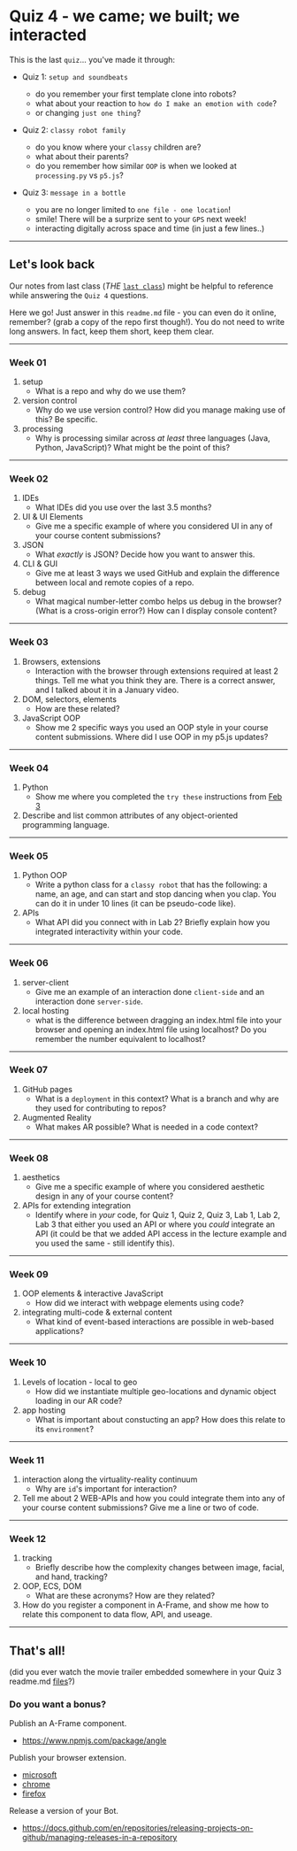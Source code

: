 # Quiz 4 - we came; we built; we interacted

This is the last `quiz`... you've made it through:

- Quiz 1: `setup and soundbeats`
	- do you remember your first template clone into robots?
  - what about your reaction to `how do I make an emotion with code`? 
  - or changing `just one thing`?

- Quiz 2: `classy robot family`
	- do you know where your `classy` children are?
	- what about their parents? 
	- do you remember how similar `OOP` is when we looked at `processing.py` vs `p5.js`?

- Quiz 3: `message in a bottle`
  - you are no longer limited to `one file - one location`!
  - smile! There will be a surprize sent to your `GPS` next week!
  - interacting digitally across space and time (in just a few lines..)

---

## Let's look back

Our notes from last class (_THE_ [`last class`](last-class.md)) might be helpful to reference while answering the `Quiz 4` questions.

Here we go! Just answer in this `readme.md` file - you can even do it online, remember? (grab a copy of the repo first though!). You do not need to write long answers. In fact, keep them short, keep them clear.

---

### Week 01

1. setup
   - What is a repo and why do we use them?
2. version control
   - Why do we use version control? How did you manage making use of this? Be specific.
3. processing
   - Why is processing similar across _at least_ three languages (Java, Python, JavaScript)? What might be the point of this?

---

### Week 02

1. IDEs
   - What IDEs did you use over the last 3.5 months?
2. UI & UI Elements
   - Give me a specific example of where you considered UI in any of your course content submissions?
3. JSON
   - What _exactly_ is JSON? Decide how you want to answer this.
4. CLI & GUI
   - Give me at least 3 ways we used GitHub and explain the difference between local and remote copies of a repo.
5. debug
   - What magical number-letter combo helps us debug in the browser? (What is a cross-origin error?) How can I display console content?

---

### Week 03

1. Browsers, extensions
   - Interaction with the browser through extensions required at least 2 things. Tell me what you think they are. There is a correct answer, and I talked about it in a January video.
2. DOM, selectors, elements
   - How are these related? 
3. JavaScript OOP
   - Show me 2 specific ways you used an OOP style in your course content submissions. Where did I use OOP in my p5.js updates?

---

### Week 04

1. Python
   - Show me where you completed the `try these` instructions from [Feb 3](https://github.com/robots-make-art-too/EECS_1720/tree/main/General-Content/Content_by_Week/Week04/Week04-live_code)
2. Describe and list common attributes of any object-oriented programming language.

---

### Week 05

1. Python OOP
   - Write a python class for a `classy robot` that has the following: a name, an age, and can start and stop dancing when you clap. You can do it in under 10 lines (it can be pseudo-code like).
2. APIs
   - What API did you connect with in Lab 2? Briefly explain how you integrated interactivity within your code. 

---

### Week 06

1. server-client
   - Give me an example of an interaction done `client-side` and an interaction done `server-side`.
2. local hosting
   - what is the difference between dragging an index.html file into your browser and opening an index.html file using localhost? Do you remember the number equivalent to localhost? 

---

### Week 07

1. GitHub pages
   - What is a `deployment` in this context? What is a branch and why are they used for contributing to repos? 
2. Augmented Reality
   - What makes AR possible? What is needed in a code context?

---

### Week 08

1. aesthetics
   - Give me a specific example of where you considered aesthetic design in any of your course content?
2. APIs for extending integration
   - Identify where in _your_ code, for Quiz 1, Quiz 2, Quiz 3, Lab 1, Lab 2, Lab 3 that either you used an API or where you _could_ integrate an API (it could be that we added API access in the lecture example and you used the same - still identify this).

---

### Week 09

1. OOP elements & interactive JavaScript
   - How did we interact with webpage elements using code?
2. integrating multi-code & external content
   - What kind of event-based interactions are possible in web-based applications? 

---

### Week 10

1. Levels of location - local to geo
   - How did we instantiate multiple geo-locations and dynamic object loading in our AR code?
2. app hosting
   - What is important about constucting an app? How does this relate to its `environment`?

---

### Week 11

1. interaction along the virtuality-reality continuum
   - Why are `id`'s important for interaction?
2. Tell me about 2 WEB-APIs and how you could integrate them into any of your course content submissions? Give me a line or two of code.

---

### Week 12

1. tracking
   - Briefly describe how the complexity changes between image, facial, and hand, tracking? 
2. OOP, ECS, DOM
   - What are these acronyms? How are they related?
3. How do you register a component in A-Frame, and show me how to relate this component to data flow, API, and useage. 

---

## That's all!

(did you ever watch the movie trailer embedded somewhere in your Quiz 3 readme.md [files](https://github.com/robots-make-art-too/Quiz_3-message-in-a-bottle)?)

### Do you want a bonus? 

Publish an A-Frame component.
- <https://www.npmjs.com/package/angle>

Publish your browser extension. 
- [microsoft](https://docs.microsoft.com/en-us/microsoft-edge/extensions-chromium/publish/create-dev-account)
- [chrome](https://developer.chrome.com/docs/extensions/)
- [firefox](https://addons.mozilla.org/en-CA/developers/)

Release a version of your Bot.
- <https://docs.github.com/en/repositories/releasing-projects-on-github/managing-releases-in-a-repository>